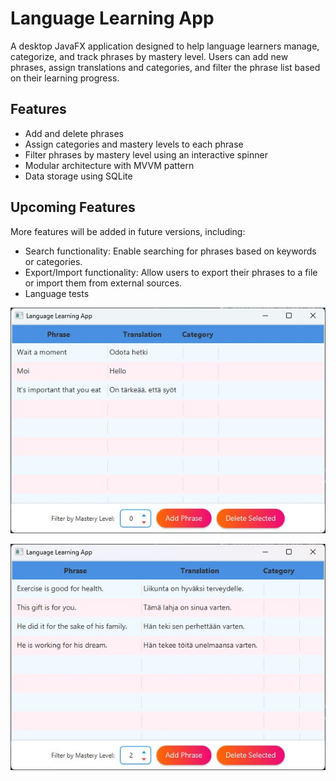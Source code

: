 # Language Learning App

A desktop JavaFX application designed to help language learners manage, categorize, and track phrases by mastery level. Users can add new phrases, assign translations and categories, and filter the phrase list based on their learning progress.

## Features

- Add and delete phrases
- Assign categories and mastery levels to each phrase
- Filter phrases by mastery level using an interactive spinner
- Modular architecture with MVVM pattern
- Data storage using SQLite

## Upcoming Features

More features will be added in future versions, including:

- Search functionality: Enable searching for phrases based on keywords or categories.
- Export/Import functionality: Allow users to export their phrases to a file or import them from external sources.
- Language tests

![App Screenshot 1](assets/images/2025-04-14-1.jpg)

![App Screenshot 2](assets/images/2025-04-14-2.jpg)
